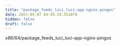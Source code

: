 ```yaml
---
title: "package_feeds_luci_luci-app-nginx-pingos"
date: 2021-05-07 04:45:29.551078
hidden: false
draft: false
---
```


x86/64/package_feeds_luci_luci-app-nginx-pingos


